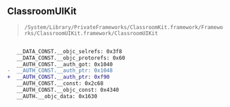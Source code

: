 ## ClassroomUIKit

> `/System/Library/PrivateFrameworks/ClassroomKit.framework/Frameworks/ClassroomUIKit.framework/ClassroomUIKit`

```diff

   __DATA_CONST.__objc_selrefs: 0x3f8
   __DATA_CONST.__objc_protorefs: 0x60
   __AUTH_CONST.__auth_got: 0x1040
-  __AUTH_CONST.__auth_ptr: 0x1048
+  __AUTH_CONST.__auth_ptr: 0xf90
   __AUTH_CONST.__const: 0x2c68
   __AUTH_CONST.__objc_const: 0x4340
   __AUTH.__objc_data: 0x1630

```
